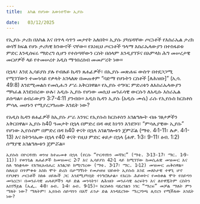 ```yaml
---
title:  አካል የሆነው እውነተኛው ኢያሱ

date:   03/12/2025
---
```


የኢያሱ ታሪክ በአካል እና በጥላ ሳጥን መታየት አለበት። ኢያሱ ያካሄዳቸው ጦርነቶች የእስራኤል ታሪክ ወሳኝ ክፍል የሆኑ ታሪካዊ ክንውኖች ናቸው። የእነዚህ ጦርነቶች ዓላማ እስራኤላውያን በተስፋይቱ ምድር እንዲሰፍሩ ማድረግ ሲሆን የተሰጣቸውን ርስት በሰላም እንዲያገኙና በአምላክ ሕግ መሠረታዊ መርሆዎች ላይ የተመሠረተ አዲስ ማኅበረሰብ መመሥረት ነው።

በኋላ፣ እንደ ኢሳይያስ ያሉ የብሉይ ኪዳን ጸሐፊዎች፣ በኢያሱ መጽሐፍ ውስጥ በተደጋጋሚ የሚገኘውን ተመሳሳይ የቃላት አገላለጽ በመጠቀም “ባድማ የሆኑትን ርስቶች [ለሕዝቡ]” (ኢሳ. 49:8) እንደሚመልስ የመሲሑን ሥራ አቅርበዋል። የኢያሱ ተግባር ምድሪቱን ለእስራኤላውያን ማካፈል እንደነበረው ሁሉ፣ አዲሱ ኢያሱ የሆነው መሲህ መንፈሳዊ ውርሱን ለአዲሱ እስራኤል ይሰጣል። ዕብራውያን 3:7-4:11 ያንብቡ። አዲስ ኪዳን ኢያሱ (አዲሱ ሙሴ) ራሱ የኢየሱስ ክርስቶስ ምሳሌ መሆኑን የሚያረጋግጠው እንዴት ነው?





የአዲስ ኪዳን ፀሐፊዎች ከኢያሱ ሥራ አንፃር የኢየሱስ ክርስቶስን አገልግሎት ብዙ ገፅታዎችን አቅርበዋል። ኢያሱ ከ40 ዓመታት በኋላ በምድረ በዳ ወደ ከነዓን እንደገባ፣ “ምሳሌያዊው ኢያሱ” የሆነው ኢየሱስም በምድረ በዳ ከ40 ቀናት በኋላ አገልግሎቱን ጀምሯል (ማቴ. 4፡1-11፣ ሉቃ. 4፡1-13) እና ከትንሳኤው በኋላ የ40 ቀናት የዚህ ምድር ቆይታ በኋላ (ሐዋ. 1፡3፣ 9-11፤ ዕብ. 1:2) ሰማያዊ አገልግሎቱን ጀምሯል።

`ኢየሱስ በዮርዳኖስ ወንዝ ከተጠመቀ በኋላ (የርሱ “ዮርዳኖስን መሻገር” (ማቴ. 3፡13-17፣ ማር. 1፡9-11)) የወንጌል ጸሐፊዎች ከመዝሙር 2፡7 እና ኢሳይያስ 42፡1 ላይ ከሚገኘው ከመሲሐዊ መዝሙር እና ስለ ጎስቋላው የእግዚአብሔር አገልጋይ ከሚናገረው (ማቴ. 3፡17፣ ማር. 1፡12) መዝሙር ጠቅሰዋል። ስለዚህ በጥምቀቱ እስከ ሞት ድረስ በታማኝነት የመታዘዝ ህይወት ኢየሱስ እንደ መለኮታዊ ተዋጊ ሆኖ የያህዌን ጦርነቶች ከክፉ ሀይሎች ጋር እንደሚያካሂድ ተነግሮለታል። የእርሱ ሕይወትና የመስቀል ሞት የሰይጣን መባረርን፣ በመንፈሳዊ ጠላቶቻችን ላይ ድል መንሳትን፣ ለሕዝቡ መንፈሳዊ ዕረፍትን እና ለተዋጁትም ርስትን አስገኝቷል (ኤፌ. 4፡8፣ ዕብ. 1፡4፣ ዕብ. 9፡15)። ክርስቶስ ባደረገልን ነገር “ማረፍ” መቻል ማለት ምን ማለት ነው? ማለትም፣ ኢየሱስ ሰይጣንን በእኛ ፈንታ ድል እንዳደረገው ማረጋገጫ ሊኖረን የሚችለው እንዴት ነው?`